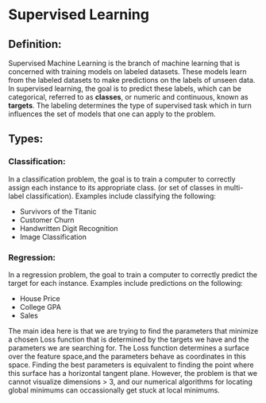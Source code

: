 # Supervised Learning

## Definition:
Supervised Machine Learning is the branch of machine learning that is concerned with training models on labeled datasets. These models learn from the labeled datasets to
make predictions on the labels of unseen data. In supervised learning, the goal is to predict these labels, which can be categorical, referred to as **classes**, or numeric and 
continuous, known as **targets**. The labeling determines the type of supervised task which in turn influences the set of models that one can apply to the problem. 

## Types:
### Classification:
In a classification problem, the goal is to train a computer to correctly assign each instance to its appropriate class. 
(or set of classes in multi-label classification). Examples include classifying the following:

  * Survivors of the Titanic
  * Customer Churn
  * Handwritten Digit Recognition
  * Image Classification

### Regression:
In a regression problem, the goal to train a computer to correctly predict the target for each instance. 
Examples include predictions on the following:

  * House Price 
  * College GPA 
  * Sales 

The main idea here is that we are trying to find the parameters that minimize a chosen Loss function that is determined by the targets we have and the parameters we are searching for. The Loss function determines a surface over the feature space,and the parameters behave as coordinates in this space. Finding the best parameters is equivalent to finding the point where this surface has a horizontal tangent plane. However, the problem is that we cannot visualize dimensions > 3, and our numerical algorithms for locating global minimums can occassionally get stuck at local minimums. 
